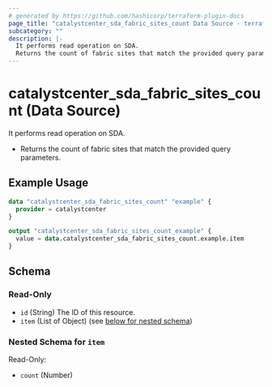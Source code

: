 ```yaml
---
# generated by https://github.com/hashicorp/terraform-plugin-docs
page_title: "catalystcenter_sda_fabric_sites_count Data Source - terraform-provider-catalystcenter"
subcategory: ""
description: |-
  It performs read operation on SDA.
  Returns the count of fabric sites that match the provided query parameters.
---
```


# catalystcenter_sda_fabric_sites_count (Data Source)

It performs read operation on SDA.

- Returns the count of fabric sites that match the provided query parameters.

## Example Usage

```terraform
data "catalystcenter_sda_fabric_sites_count" "example" {
  provider = catalystcenter
}

output "catalystcenter_sda_fabric_sites_count_example" {
  value = data.catalystcenter_sda_fabric_sites_count.example.item
}
```

<!-- schema generated by tfplugindocs -->
## Schema

### Read-Only

- `id` (String) The ID of this resource.
- `item` (List of Object) (see [below for nested schema](#nestedatt--item))

<a id="nestedatt--item"></a>
### Nested Schema for `item`

Read-Only:

- `count` (Number)
